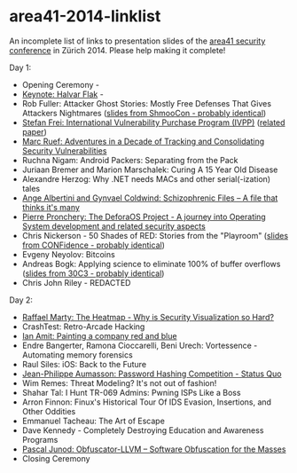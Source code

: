 area41-2014-linklist
====================

An incomplete list of links to presentation slides of the [area41 security conference](http://area41.io/) in Zürich 2014.
Please help making it complete!

Day 1:
* Opening Ceremony	-
* [Keynote: Halvar Flak](https://docs.google.com/presentation/d/1dRk1czhS0FSNcWEFdRea2_QN7AVuGFLjxL-7gEXBe7w/edit?pli=1#slide=id.p)	-
* Rob Fuller: Attacker Ghost Stories: Mostly Free Defenses That Gives Attackers Nightmares ([slides from ShmooCon - probably identical](http://www.slideshare.net/mubix/attacker-ghost-stories-shmoocon-2014-30153988))
* [Stefan Frei: International Vulnerability Purchase Program (IVPP)](http://techzoom.net/papers/area41_ivpp_talk_2014.pdf) ([related paper](http://www.techzoom.net/papers/nss_international_vulnerability_purchase_program_ivpp_2013.pdf))
* [Marc Ruef: Adventures in a Decade of Tracking and Consolidating Security Vulnerabilities](http://www.scip.ch/publikationen/praesentationen/scip_area41-2014_vuldb.pdf)
* Ruchna Nigam: Android Packers: Separating from the Pack
* Juriaan Bremer and Marion Marschalek: Curing A 15 Year Old Disease
* Alexandre Herzog: Why .NET needs MACs and other serial(-ization) tales
* [Ange Albertini and Gynvael Coldwind: Schizophrenic Files – A file that thinks it's many](https://drive.google.com/folderview?id=0B5y5AGVPzpIOZnlyR3lvR2F4R2s&usp=drive_web)
* [Pierre Pronchery: The DeforaOS Project - A journey into Operating System development and related security aspects](http://lists.defora.org/devel/2014/06/pdfIEgjsIxL07.pdf)
* Chris Nickerson - 50 Shades of RED: Stories from the "Playroom"	([slides from CONFidence - probably identical](http://www.slideshare.net/indigosax1/confidence2014))
* Evgeny Neyolov: Bitcoins
* Andreas Bogk: Applying science to eliminate 100% of buffer overflows ([slides from 30C3 - probably identical](http://blog.andreas.org/static/30c3-buffer-overflows.pdf))
* Chris John Riley - REDACTED

Day 2:
* [Raffael Marty: The Heatmap - Why is Security Visualization so Hard?](http://www.slideshare.net/zrlram/the-heatmap-why-is-security-visualization-so-hard)
* CrashTest: Retro-Arcade Hacking
* [Ian Amit: Painting a company red and blue](http://www.slideshare.net/iamit/painting-a-company-red-and-blue)
* Endre Bangerter, Ramona Cioccarelli, Beni Urech: Vortessence - Automating memory forensics
* Raul Siles: iOS: Back to the Future	
* [Jean-Philippe Aumasson: Password Hashing Competition - Status Quo](http://aumasson.jp/data/talks/phc_area41.pdf)
* Wim Remes: Threat Modeling? It's not out of fashion!	
* Shahar Tal: I Hunt TR-069 Admins: Pwning ISPs Like a Boss
* Arron Finnon: Finux's Historical Tour Of IDS Evasion, Insertions, and Other Oddities
* Emmanuel Tacheau: The Art of Escape
* Dave Kennedy - Completely Destroying Education and Awareness Programs	
* [Pascal Junod: Obfuscator-LLVM – Software Obfuscation for the Masses](http://crypto.junod.info/area41_talk.pdf)
* Closing Ceremony
